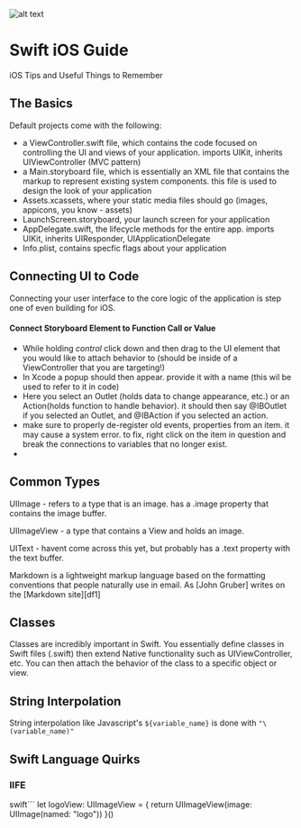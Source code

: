 ![alt text](https://cdn3.macworld.co.uk/cmsdata/features/3523633/swift_1200home_thumb800.jpg "Logo Title Text 1")

# Swift iOS Guide
iOS Tips and Useful Things to Remember


## The Basics
Default projects come with the following:
  - a ViewController.swift file, which contains the code focused on controlling the UI and views of your application. imports UIKit, inherits UIViewController (MVC pattern)
  - a Main.storyboard file, which is essentially an XML file that contains the markup to represent existing system components. this file is used to design the look of your application
  - Assets.xcassets, where your static media files should go (images, appicons, you know - assets)
  - LaunchScreen.storyboard, your launch screen for your application
  - AppDelegate.swift, the lifecycle methods for the entire app. imports UIKit, inherits UIResponder, UIApplicationDelegate
  - Info.plist, contains specfic flags about your application

## Connecting UI to Code
Connecting your user interface to the core logic of the application is step one of even building for iOS.

#### Connect Storyboard Element to Function Call or Value
  - While holding *control* click down and then drag to the UI element that you would like to attach behavior to (should be inside of a ViewController that you are targeting!)
  - In Xcode a popup should then appear. provide it with a name (this wil be used to refer to it in code)
  - Here you select an Outlet (holds data to change appearance, etc.) or an Action(holds function to handle behavior). it should then say @IBOutlet if you selected an Outlet, and @IBAction if you selected an action.
  - make sure to properly de-register old events, properties from an item. it may cause a system error. to fix, right click on the item in question and break the connections to variables that no longer exist.
  - 
  
## Common Types

UIImage - refers to a type that is an image. has a .image property that contains the image buffer.

UIImageView - a type that contains a View and holds an image.

UIText - havent come across this yet, but probably has a .text property with the text buffer.

Markdown is a lightweight markup language based on the formatting conventions that people naturally use in email.  As [John Gruber] writes on the [Markdown site][df1]


## Classes
Classes are incredibly important in Swift. You essentially define classes in Swift files (.swift) then extend Native functionality such as UIViewController, etc. You can then attach the behavior of the class to a specific object or view.


## String Interpolation
String interpolation like Javascript's `${variable_name}` is done with `"\(variable_name)"`


## Swift Language Quirks

### IIFE

swift```
let logoView: UIImageView = {
        return UIImageView(image: UIImage(named: "logo"))
    }()
```

